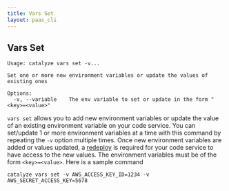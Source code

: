```yaml
---
title: Vars Set
layout: paas_cli
---
```


## Vars Set

```
Usage: catalyze vars set -v...

Set one or more new environment variables or update the values of existing ones

Options:
  -v, --variable    The env variable to set or update in the form "<key>=<value>"
```

`vars set` allows you to add new environment variables or update the value of an existing environment variable on your code service. You can set/update 1 or more environment variables at a time with this command by repeating the `-v` option multiple times. Once new environment variables are added or values updated, a [redeploy](#Redeploy) is required for your code service to have access to the new values. The environment variables must be of the form `<key>=<value>`. Here is a sample command

```
catalyze vars set -v AWS_ACCESS_KEY_ID=1234 -v AWS_SECRET_ACCESS_KEY=5678
```
